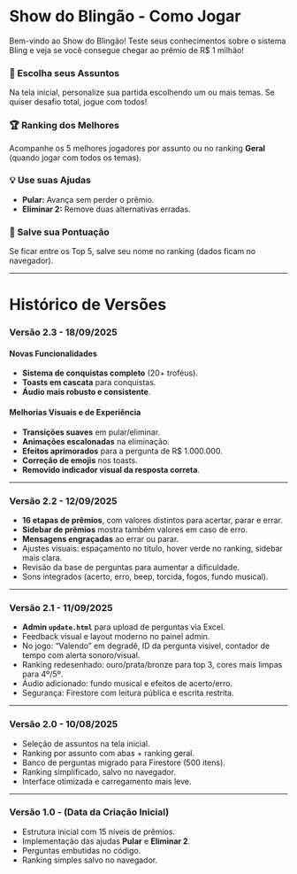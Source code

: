# Show do Blingão - Como Jogar

Bem-vindo ao Show do Blingão! Teste seus conhecimentos sobre o sistema Bling e veja se você consegue chegar ao prêmio de R$ 1 milhão!

### 🧠 Escolha seus Assuntos
Na tela inicial, personalize sua partida escolhendo um ou mais temas. Se quiser desafio total, jogue com todos!

### 🏆 Ranking dos Melhores
Acompanhe os 5 melhores jogadores por assunto ou no ranking **Geral** (quando jogar com todos os temas).

### 💡 Use suas Ajudas
* **Pular:** Avança sem perder o prêmio.  
* **Eliminar 2:** Remove duas alternativas erradas.  

### 💾 Salve sua Pontuação
Se ficar entre os Top 5, salve seu nome no ranking (dados ficam no navegador).  

---

# Histórico de Versões

### Versão 2.3 - 18/09/2025
#### Novas Funcionalidades
* **Sistema de conquistas completo** (20+ troféus).  
* **Toasts em cascata** para conquistas.  
* **Áudio mais robusto e consistente**.  

#### Melhorias Visuais e de Experiência
* **Transições suaves** em pular/eliminar.  
* **Animações escalonadas** na eliminação.  
* **Efeitos aprimorados** para a pergunta de R$ 1.000.000.  
* **Correção de emojis** nos toasts.  
* **Removido indicador visual da resposta correta**.  

---

### Versão 2.2 - 12/09/2025
* **16 etapas de prêmios**, com valores distintos para acertar, parar e errar.  
* **Sidebar de prêmios** mostra também valores em caso de erro.  
* **Mensagens engraçadas** ao errar ou parar.  
* Ajustes visuais: espaçamento no título, hover verde no ranking, sidebar mais clara.  
* Revisão da base de perguntas para aumentar a dificuldade.  
* Sons integrados (acerto, erro, beep, torcida, fogos, fundo musical).  

---

### Versão 2.1 - 11/09/2025
* **Admin `update.html`** para upload de perguntas via Excel.  
* Feedback visual e layout moderno no painel admin.  
* No jogo: “Valendo” em degradê, ID da pergunta visível, contador de tempo com alerta sonoro/visual.  
* Ranking redesenhado: ouro/prata/bronze para top 3, cores mais limpas para 4º/5º.  
* Áudio adicionado: fundo musical e efeitos de acerto/erro.  
* Segurança: Firestore com leitura pública e escrita restrita.  

---

### Versão 2.0 - 10/08/2025
* Seleção de assuntos na tela inicial.  
* Ranking por assunto com abas + ranking geral.  
* Banco de perguntas migrado para Firestore (500 itens).  
* Ranking simplificado, salvo no navegador.  
* Interface otimizada e carregamento mais leve.  

---

### Versão 1.0 - (Data da Criação Inicial)
* Estrutura inicial com 15 níveis de prêmios.  
* Implementação das ajudas **Pular** e **Eliminar 2**.  
* Perguntas embutidas no código.  
* Ranking simples salvo no navegador.  
